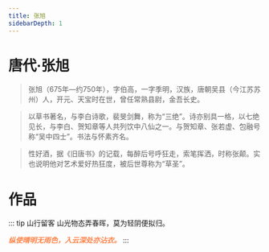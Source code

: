 ```yaml
---
title: 张旭
sidebarDepth: 1
---
```


# 唐代·张旭
> 张旭（675年—约750年），字伯高，一字季明，汉族，唐朝吴县（今江苏苏州）人，开元、天宝时在世，曾任常熟县尉，金吾长史。

> 以草书著名，与李白诗歌，裴旻剑舞，称为“三绝”。诗亦别具一格，以七绝见长，与李白、贺知章等人共列饮中八仙之一。与贺知章、张若虚、包融号称“吴中四士”。书法与怀素齐名。

> 性好酒，据《旧唐书》的记载，每醉后号呼狂走，索笔挥洒，时称张颠。实也说明他对艺术爱好热狂度，被后世尊称为“草圣”。

# 作品
::: tip 山行留客
山光物态弄春晖，莫为轻阴便拟归。

***<span style="color: #ff8247">纵使晴明无雨色，入云深处亦沾衣。</span>***
:::